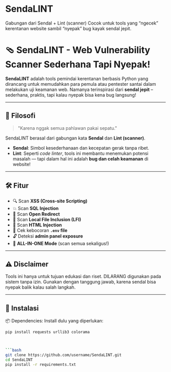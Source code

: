 # SendaLINT
Gabungan dari Sendal + Lint (scanner) Cocok untuk tools yang “ngecek” kerentanan website sambil “nyepak” bug kayak sendal jepit.

# 🩴 SendaLINT - Web Vulnerability Scanner Sederhana Tapi Nyepak!

**SendaLINT** adalah tools pemindai kerentanan berbasis Python yang dirancang untuk memudahkan para pemula atau pentester santai dalam melakukan uji keamanan web. Namanya terinspirasi dari **sendal jepit** – sederhana, praktis, tapi kalau nyepak bisa kena bug langsung!

---

## 🧠 Filosofi

> "Karena nggak semua pahlawan pakai sepatu."

SendaLINT berasal dari gabungan kata **Sendal** dan **Lint (scanner)**.
- **Sendal**: Simbol kesederhanaan dan kecepatan gerak tanpa ribet.
- **Lint**: Seperti *code linter*, tools ini membantu menemukan potensi masalah — tapi dalam hal ini adalah **bug dan celah keamanan** di website!

---

## 🛠️ Fitur

- 🔍 Scan **XSS (Cross-site Scripting)**
- 💥 Scan **SQL Injection**
- 🔁 Scan **Open Redirect**
- 📂 Scan **Local File Inclusion (LFI)**
- 🧬 Scan **HTML Injection**
- 🧾 Cek kebocoran **`.env` file**
- 🔓 Deteksi **admin panel exposure**
- 🧨 **ALL-IN-ONE Mode** (scan semua sekaligus!)

---

## ⚠️ Disclaimer
Tools ini hanya untuk tujuan edukasi dan riset.
DILARANG digunakan pada sistem tanpa izin.
Gunakan dengan tanggung jawab, karena sendal bisa nyepak balik kalau salah langkah.

---

## 🚀 Instalasi

📦 Dependencies:
Install dulu yang diperlukan:

```bash
pip install requests urllib3 colorama



```bash
git clone https://github.com/username/SendaLINT.git
cd SendaLINT
pip install -r requirements.txt

